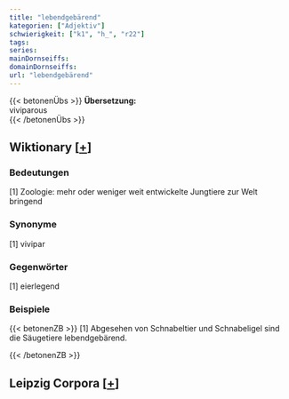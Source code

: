 ```yaml
---
title: "lebendgebärend"
kategorien: ["Adjektiv"]
schwierigkeit: ["k1", "h_", "r22"]
tags:
series:
mainDornseiffs:
domainDornseiffs:
url: "lebendgebärend"
---
```


{{< betonenÜbs >}}
**Übersetzung:**  
viviparous  
{{< /betonenÜbs >}}

## Wiktionary [[+](https://de.wiktionary.org/wiki/lebendgebärend)]

### Bedeutungen
[1] Zoologie: mehr oder weniger weit entwickelte Jungtiere zur Welt bringend  

### Synonyme
[1] vivipar  

### Gegenwörter
[1] eierlegend  

### Beispiele
{{< betonenZB >}}
[1] Abgesehen von Schnabeltier und Schnabeligel sind die Säugetiere lebendgebärend.  

{{< /betonenZB >}}

## Leipzig Corpora [[+](https://corpora.uni-leipzig.de/en/res?word=lebendgebärend&corpusId=deu_newscrawl-public_2018)]

